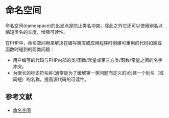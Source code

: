 # 命名空间

命名空间(namespace)的出发点是防止类名冲突，除此之外它还可以使用别名以缩短类名的长度，增强可读性。

在PHP中，命名空间用来解决在编写类库或应用程序时创建可重用的代码如类或函数时碰到的两类问题：

- 用户编写的代码与PHP内部的类/函数/常量或第三方类/函数/常量之间的名字冲突。
- 为很长的标识符名称(通常是为了缓解第一类问题而定义的)创建一个别名（或简短）的名称，提高源代码的可读性。

## 参考文献

- [命名空间](http://www.php.net/manual/zh/language.namespaces.php)
